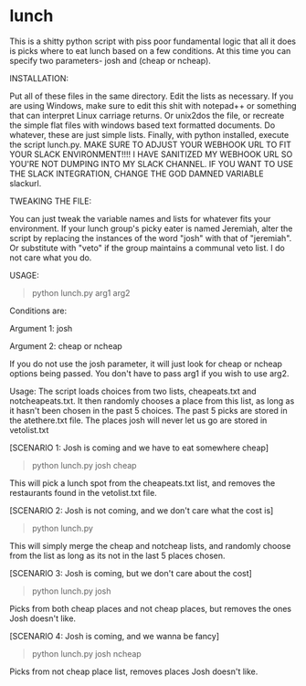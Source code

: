 # lunch
This is a shitty python script with piss poor fundamental logic that all it does is picks where to eat lunch based on a few conditions.  At this time you can specify two parameters- josh and (cheap or ncheap).  

INSTALLATION:

Put all of these files in the same directory.  Edit the lists as necessary.  If you are using Windows, make sure to edit this shit with notepad++ or something that can interpret Linux carriage returns.  Or unix2dos the file, or recreate the simple flat files with windows based text formatted documents.  Do whatever, these are just simple lists.  Finally, with python installed, execute the script lunch.py.  MAKE SURE TO ADJUST YOUR WEBHOOK URL TO FIT YOUR SLACK ENVIRONMENT!!!!  I HAVE SANITIZED MY WEBHOOK URL SO YOU'RE NOT DUMPING INTO MY SLACK CHANNEL.  IF YOU WANT TO USE THE SLACK INTEGRATION, CHANGE THE GOD DAMNED VARIABLE slackurl.  

TWEAKING THE FILE:

You can just tweak the variable names and lists for whatever fits your environment.  If your lunch group's picky eater is named Jeremiah, alter the script by replacing the instances of the word "josh" with that of "jeremiah".  Or substitute with "veto" if the group maintains a communal veto list.  I do not care what you do. 

USAGE:
>python lunch.py arg1 arg2

Conditions are:

Argument 1: josh 

Argument 2: cheap or ncheap

If you do not use the josh parameter, it will just look for cheap or ncheap options being passed.  You don't have to pass arg1 if you wish to use arg2.

Usage:
The script loads choices from two lists, cheapeats.txt and notcheapeats.txt.  It then randomly chooses a place from this list, as long as it hasn't been chosen in the past 5 choices.  The past 5 picks are stored in the atethere.txt file.  The places josh will never let us go are stored in vetolist.txt

[SCENARIO 1: Josh is coming and we have to eat somewhere cheap]
>python lunch.py josh cheap

This will pick a lunch spot from the cheapeats.txt list, and removes the restaurants found in the vetolist.txt file.

[SCENARIO 2: Josh is not coming, and we don't care what the cost is]
>python lunch.py

This will simply merge the cheap and notcheap lists, and randomly choose from the list as long as its not in the last 5 places chosen.

[SCENARIO 3: Josh is coming, but we don't care about the cost]
>python lunch.py josh

Picks from both cheap places and not cheap places, but removes the ones Josh doesn't like.

[SCENARIO 4: Josh is coming, and we wanna be fancy]
>python lunch.py josh ncheap

Picks from not cheap place list, removes places Josh doesn't like.
